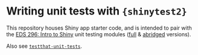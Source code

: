 # Writing unit tests with `{shinytest2}`

This repository houses Shiny app starter code, and is intended to pair with the [EDS 296: Intro to Shiny](https://ucsb-meds.github.io/EDS-296-Intro-to-Shiny/) unit testing modules ([full](https://ucsb-meds.github.io/EDS-296-Intro-to-Shiny/course-materials/slides/part7.2-unit-testing-slides.html#/title-slide) & [abridged](https://ucsb-meds.github.io/EDS-296-Intro-to-Shiny/course-materials/slides/part7.2-unit-testing-slides-ABRIDGED.html#/title-slide) versions).

Also see [`testthat-unit-tests`](https://github.com/samanthacsik/testthat-unit-tests).
